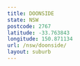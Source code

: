 ```yaml
---
title: DOONSIDE
state: NSW
postcode: 2767
latitude: -33.763843
longitude: 150.871134
url: /nsw/doonside/
layout: suburb
---
```

